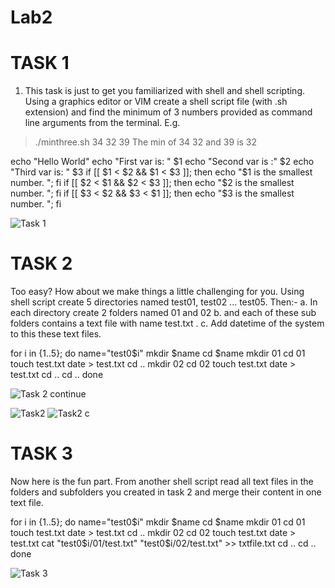 # Lab2

# TASK 1
1. This task is just to get you familiarized with shell and shell scripting. Using a graphics
editor or VIM create a shell script file (with .sh extension) and find the minimum of 3
numbers provided as command line arguments from the terminal. E.g.
> ./minthree.sh 34 32 39
> The min of 34 32 and 39 is 32

echo "Hello World"
echo "First var is: " $1
echo "Second var is :" $2
echo "Third var is: " $3
if [[ $1 < $2 && $1 < $3 ]]; then echo "$1 is the smallest number. ";
fi
if [[ $2 < $1 && $2 < $3 ]]; then echo "$2 is the smallest number. ";
fi
if [[ $3 < $2 && $3 < $1 ]]; then echo "$3 is the smallest number. ";
fi

![Task 1](https://user-images.githubusercontent.com/123716596/217619650-57d0a651-c25d-4a1b-88eb-77c5e6ac26cb.png)


# TASK 2
Too easy? How about we make things a little challenging for you. Using shell script
create 5 directories named test01, test02 ... test05. Then:-
a. In each directory create 2 folders named 01 and 02
b. and each of these sub folders contains a text file with name test.txt .
c. Add datetime of the system to this these text files.

for i in {1..5}; do
name="test0$i"
mkdir $name
cd $name
mkdir 01
cd 01
touch test.txt
date > test.txt
cd ..
mkdir 02
cd 02
touch test.txt
date > test.txt
cd ..
cd ..
done

![Task 2 continue](https://user-images.githubusercontent.com/123716596/217622146-a329012b-9a5a-4247-95b8-f1dc0845acd6.PNG)

![Task2](https://user-images.githubusercontent.com/123716596/217621143-0a4f010b-e50e-49ac-ae43-0c80630ac58e.PNG)
![Task2 c](https://user-images.githubusercontent.com/123716596/217623682-fb7f288b-8601-4a1c-87af-ae52e9255662.PNG)


# TASK 3

Now here is the fun part. From another shell script read all text files in the folders and
subfolders you created in task 2 and merge their content in one text file.

for i in {1..5}; do
name="test0$i"
mkdir $name
cd $name
mkdir 01
cd 01
touch test.txt
date > test.txt
cd ..
mkdir 02
cd 02
touch test.txt
date > test.txt
cat "test0$i/01/test.txt" "test0$i/02/test.txt" >> txtfile.txt
cd ..
cd ..
done

![Task 3](https://user-images.githubusercontent.com/123716596/217622950-1bf33251-18d4-42c1-9600-0bfb7628ded6.PNG)






